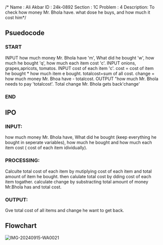 /* Name    : Ali Akbar
   ID      : 24k-0892 
Section    : 1C
Problem    : 4
Description: To check how money Mr. Bhola have. what dose he buys, and how much it cost him*/
## Psuedocode
### START 
 INPUT how much money Mr. Bhola have 'm', What did he bought 'w', how much he bought 'q', how much each item cost 'c'.
 INPUT onions, grapes,apricots, tomatos.
 INPUT cost of each item 'c'.
 cost = cost of item he bought * how much item e bought.
 totalcost=sum of all cost.
 change = how much money Mr. Bhoa have - totalcost.
 OUTPUT "how much Mr. Bhola needs to pay 'totalcost'. Total change Mr. Bhola gets back'change'
### END

## IPO
### INPUT:
 how much money Mr. Bhola have, What did he bought (keep everything he bought in seperate variables), how much he bought and how much each item cost ( cost of each item idividually).
### PROCESSING:
Calculte total cost of each item by mutiplying cost of each item and total amount of item he bought. then calulate total cost by dding cost of each item togather. calculate change by substracting total amount of money Mr.Bhola has and total cost. 
### OUTPUT:
Gve total cost of all items and change he want to get back.
## Flowchart
![IMG-20240915-WA0021](https://github.com/user-attachments/assets/8c609cd5-7a72-4bc2-b647-c7228be38795)

